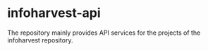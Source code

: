 # infoharvest-api
The repository mainly provides API services for the projects of the infoharvest repository.
